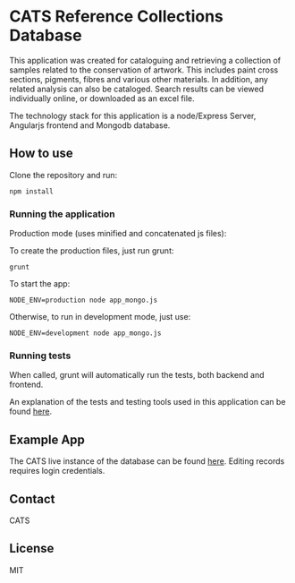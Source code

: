# CATS Reference Collections Database

This application was created for cataloguing and retrieving a collection of samples related to the conservation of artwork. This includes paint cross sections, pigments, fibres and various other materials. In addition, any related analysis can also be cataloged. Search results can be viewed individually online, or downloaded as an excel file.

The technology stack for this application is a node/Express Server, Angularjs frontend and Mongodb database.

## How to use

Clone the repository and run:

```npm install```

### Running the application

Production mode (uses minified and concatenated js files):

To create the production files, just run grunt:

	grunt
	
To start the app:	

    NODE_ENV=production node app_mongo.js
    
Otherwise, to run in development mode, just use:
   
    NODE_ENV=development node app_mongo.js

### Running tests

When called, grunt will automatically run the tests, both backend and frontend.

An explanation of the tests and testing tools used in this application can be found [here](/test/README.md).


## Example App

The CATS live instance of the database can be found [here](http://www.cats-cons.dk/). Editing records requires login credentials.

## Contact
CATS

## License
MIT
